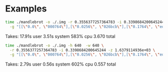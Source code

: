 # Examples

```bash
time ./mandlebrot -o ./.img -r 0.3556377257364783 -i 0.3398684200645244 -z 1.6379114936e+03 \
  -g "[[\"0.0\", \"000764\"],[\"0.0256\", \"026bcb\"],[\"0.1764\", \"edffff\"],[\"0.41280625\", \"ffaa00\"],[\"0.75255625\", \"000200\"],[\"1.0\",\"000764\"]]"
```
Takes:
 17.91s user 3.51s system 583% cpu 3.670 total

```bash
time ./mandlebrot -o ./.img -h 640  -w 640 \
  -r 0.3556377257364783 -i 0.3398684200645244 -z 1.6379114936e+03 \
  -g "[[\"0.0\", \"000764\"],[\"0.0256\", \"026bcb\"],[\"0.1764\", \"edffff\"],[\"0.41280625\", \"ffaa00\"],[\"0.75255625\", \"000200\"],[\"1.0\",\"000764\"]]"
```
Takes:
2.79s user 0.56s system 602% cpu 0.557 total
